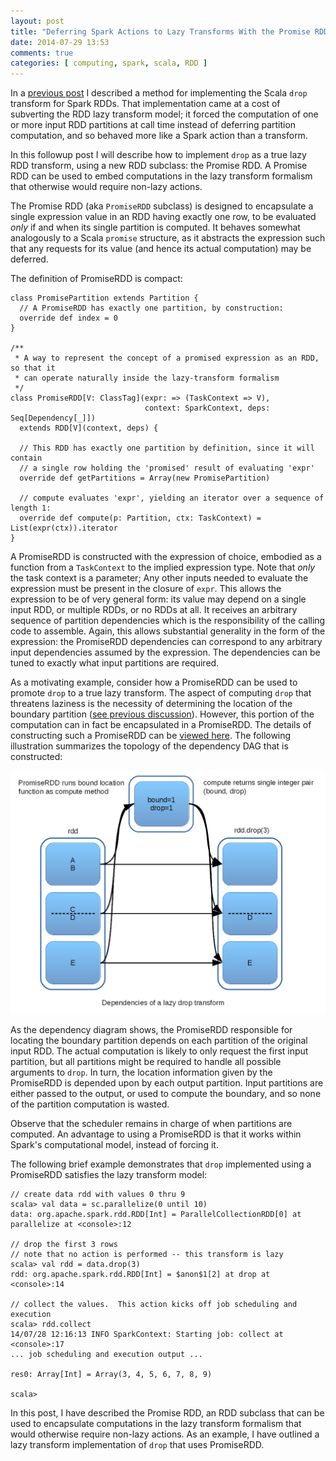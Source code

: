 ```yaml
---
layout: post
title: "Deferring Spark Actions to Lazy Transforms With the Promise RDD"
date: 2014-07-29 13:53
comments: true
categories: [ computing, spark, scala, RDD ]
---
```

In a [previous post](http://erikerlandson.github.io/blog/2014/07/27/some-implications-of-supporting-the-scala-drop-method-for-spark-rdds/) I described a method for implementing the Scala `drop` transform for Spark RDDs.  That implementation came at a cost of subverting the RDD lazy transform model; it forced the computation of one or more input RDD partitions at call time instead of deferring partition computation, and so behaved more like a Spark action than a transform.

In this followup post I will describe how to implement `drop` as a true lazy RDD transform, using a new RDD subclass: the Promise RDD.  A Promise RDD can be used to embed computations in the lazy transform formalism that otherwise would require non-lazy actions.

The Promise RDD (aka `PromiseRDD` subclass) is designed to encapsulate a single expression value in an RDD having exactly one row, to be evaluated *only* if and when its single partition is computed. It behaves somewhat analogously to a Scala `promise` structure, as it abstracts the expression such that any requests for its value (and hence its actual computation) may be deferred.

The definition of PromiseRDD is compact:

    class PromisePartition extends Partition {
      // A PromiseRDD has exactly one partition, by construction:
      override def index = 0
    }

    /**
     * A way to represent the concept of a promised expression as an RDD, so that it
     * can operate naturally inside the lazy-transform formalism
     */
    class PromiseRDD[V: ClassTag](expr: => (TaskContext => V),
                                  context: SparkContext, deps: Seq[Dependency[_]])
      extends RDD[V](context, deps) {

      // This RDD has exactly one partition by definition, since it will contain
      // a single row holding the 'promised' result of evaluating 'expr' 
      override def getPartitions = Array(new PromisePartition)

      // compute evaluates 'expr', yielding an iterator over a sequence of length 1:
      override def compute(p: Partition, ctx: TaskContext) = List(expr(ctx)).iterator
    }

A PromiseRDD is constructed with the expression of choice, embodied as a function from a `TaskContext` to the implied expression type.   Note that *only* the task context is a parameter;  Any other inputs needed to evaluate the expression must be present in the closure of `expr`.  This allows the expression to be of very general form: its value may depend on a single input RDD, or multiple RDDs, or no RDDs at all.  It receives an arbitrary sequence of partition dependencies which is the responsibility of the calling code to assemble.  Again, this allows substantial generality in the form of the expression: the PromiseRDD dependencies can correspond to any arbitrary input dependencies assumed by the expression.  The dependencies can be tuned to exactly what input partitions are required.

As a motivating example, consider how a PromiseRDD can be used to promote `drop` to a true lazy transform.  The aspect of computing `drop` that threatens laziness is the necessity of determining the location of the boundary partition ([see previous discussion](http://erikerlandson.github.io/blog/2014/07/27/some-implications-of-supporting-the-scala-drop-method-for-spark-rdds/)).  However, this portion of the computation can in fact be encapsulated in a PromiseRDD.  The details of constructing such a PromiseRDD can be [viewed here](https://github.com/erikerlandson/spark/blob/promise_rdd_blog/core/src/main/scala/org/apache/spark/rdd/DropRDDFunctions.scala#L46).  The following illustration summarizes the topology of the dependency DAG that is constructed:

![image](/assets/images/rdd_drop/rdd_drop_promise.png)


As the dependency diagram shows, the PromiseRDD responsible for locating the boundary partition depends on each partition of the original input RDD.  The actual computation is likely to only request the first input partition, but all partitions might be required to handle all possible arguments to `drop`.   In turn, the location information given by the PromiseRDD is depended upon by each output partition.  Input partitions are either passed to the output, or used to compute the boundary, and so none of the partition computation is wasted.

Observe that the scheduler remains in charge of when partitions are computed.  An advantage to using a PromiseRDD is that it works within Spark's computational model, instead of forcing it.

The following brief example demonstrates that `drop` implemented using a PromiseRDD satisfies the lazy transform model:

    // create data rdd with values 0 thru 9
    scala> val data = sc.parallelize(0 until 10)
    data: org.apache.spark.rdd.RDD[Int] = ParallelCollectionRDD[0] at parallelize at <console>:12

    // drop the first 3 rows
    // note that no action is performed -- this transform is lazy
    scala> val rdd = data.drop(3)
    rdd: org.apache.spark.rdd.RDD[Int] = $anon$1[2] at drop at <console>:14

    // collect the values.  This action kicks off job scheduling and execution
    scala> rdd.collect
    14/07/28 12:16:13 INFO SparkContext: Starting job: collect at <console>:17
    ... job scheduling and execution output ...

    res0: Array[Int] = Array(3, 4, 5, 6, 7, 8, 9)

    scala>


In this post, I have described the Promise RDD, an RDD subclass that can be used to encapsulate computations in the lazy transform formalism that would otherwise require non-lazy actions.  As an example, I have outlined a lazy transform implementation of `drop` that uses PromiseRDD.

